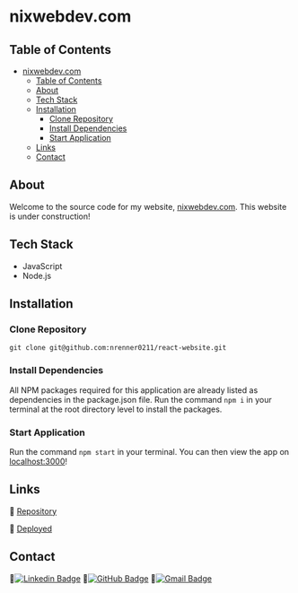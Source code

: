 # nixwebdev.com

## Table of Contents

- [nixwebdev.com](#nixwebdevcom)
  - [Table of Contents](#table-of-contents)
  - [About](#about)
  - [Tech Stack](#tech-stack)
  - [Installation](#installation)
    - [Clone Repository](#clone-repository)
    - [Install Dependencies](#install-dependencies)
    - [Start Application](#start-application)
  - [Links](#links)
  - [Contact](#contact)

## About

Welcome to the source code for my website, [nixwebdev.com](https://nixwebdev.com). This website is under construction!

## Tech Stack

- JavaScript
- Node.js

## Installation

### Clone Repository

`git clone git@github.com:nrenner0211/react-website.git`

### Install Dependencies

All NPM packages required for this application are already listed as dependencies in the package.json file. Run the command `npm i` in your terminal at the root directory level to install the packages.

### Start Application

Run the command `npm start` in your terminal. You can then view the app on [localhost:3000](http://localhost:3000/)!

## Links

🔗 [Repository](https://github.com/nrenner0211/react-website)

🔗 [Deployed](https://nixwebdev.com)

## Contact

📩[![Linkedin Badge](https://img.shields.io/badge/-nrenner0211-blue?style=flat-square&logo=Linkedin&logoColor=white&link=https://www.linkedin.com/in/nicolette-renner/)](https://www.linkedin.com/in/nicolette-renner/)
📩[![GitHub Badge](https://img.shields.io/badge/-nrenner0211-7261A3?style=flat-square&logo=Github&logoColor=white&link=https://github.com/nrenner0211)](https://github.com/nrenner0211)
📩[![Gmail Badge](https://img.shields.io/badge/-nrenner0211@gmail.com-c14438?style=flat-square&logo=Gmail&logoColor=white&link=mailto:nrenner0211@gmail.com)](mailto:nrenner0211@gmail.com)
